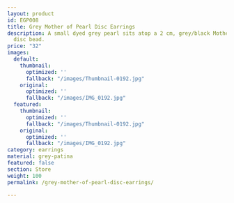 ```yaml
---
layout: product
id: EGP008
title: Grey Mother of Pearl Disc Earrings
description: A small dyed grey pearl sits atop a 2 cm, grey/black Mother of Pearl
  disc bead.
price: "32"
images:
  default:
    thumbnail:
      optimized: ''
      fallback: "/images/Thumbnail-0192.jpg"
    original:
      optimized: ''
      fallback: "/images/IMG_0192.jpg"
  featured:
    thumbnail:
      optimized: ''
      fallback: "/images/Thumbnail-0192.jpg"
    original:
      optimized: ''
      fallback: "/images/IMG_0192.jpg"
category: earrings
material: grey-patina
featured: false
section: Store
weight: 100
permalink: /grey-mother-of-pearl-disc-earrings/

---
```

